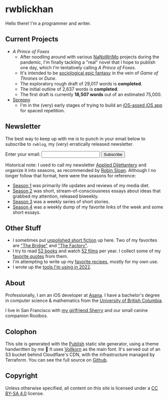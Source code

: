 # rwblickhan

Hello there! I'm a programmer and writer.

## Current Projects

* *A Prince of Foxes*
    - After noodling around with various [NaNoWriMo](https://nanowrimo.org) projects during the pandemic, I'm finally tackling a "real" novel that I hope to publish one day, which I'm tentatively calling *A Prince of Foxes*.
    - It's intended to be [sociological epic fantasy](https://blogs.scientificamerican.com/observations/the-real-reason-fans-hate-the-last-season-of-game-of-thrones/) in the vein of *Game of Thrones* or *Dune*.
    - The exploratory rough draft of 29,017 words is **completed**.
    - The initial outline of 2,637 words is **completed**.
    - The first draft is currently **18,507 words** out of an estimated 75,000.
* [Spreppy](https://github.com/rwblickhan/Spreppy)
    - I'm in the (very) early stages of trying to build an [iOS-assed iOS app](https://daringfireball.net/linked/2020/03/20/mac-assed-mac-apps) for spaced repetition.

## Newsletter

The best way to keep up with me is to punch in your email below to subscribe to `rwblog`, my (very) erratically released newsletter.

<div class="popout">
    <form
      action="https://buttondown.email/api/emails/embed-subscribe/rwblickhan"
      method="post"
      target="popupwindow"
      onsubmit="window.open('https://buttondown.email/rwblickhan', 'popupwindow')"
      class="embeddable-buttondown-form"
    >
      <label for="bd-email">Enter your email:</label>
      <input type="email" name="email" id="bd-email" />
      <input type="submit" value="Subscribe" />
    </form>
</div>

Historical note: I used to call my newsletter [Applied Dilettantery](https://buttondown.email/rwblickhan) and organize it into seasons, as recommended by [Robin Sloan](https://www.robinsloan.com). Although I no longer follow that format, here were the seasons for reference:

* [Season 1](https://buttondown.email/rwblickhan/archive/soma-or-moving-to-san-francisco-and-living-to-tell/) was primarily life updates and reviews of my media diet.
* [Season 2](https://buttondown.email/rwblickhan/archive/misplaced-institutional-incentives-ad-s2e1/) was short, stream-of-consciousness essays about ideas that grabbed my attention, released biweekly.
* [Season 3](https://buttondown.email/rwblickhan/archive/the-house-part-i-s3e1/) was a weekly series of short stories.
* [Season 4](https://buttondown.email/rwblickhan/archive/whats-new-rooby-doo-applied-dilettantery-s4e1/) was a weekly dump of my favorite links of the week and some short essays.

## Other Stuff

* I sometimes put [unpolished short fiction](/stories) up here. Two of my favorites are ["The Bridge"](/stories/thebridge) and ["The Factory"](/stories/thefactory).
* I try to read [52 books](/52books) and watch [52 films](/52films) per year. I collect some of my [favorite quotes](quotes) from them.
* I'm attempting to write up my [favorite recipes](/recipes), mostly for my own use.
* I wrote up the [tools I'm using in 2022](/tools/2022).

## About

Professionally, I am an iOS developer at [Asana](https://asana.com/).
I have a bachelor's degree in computer science & mathematics from the [University of British Columbia](https://www.ubc.ca/).

I live in San Francisco with [my girlfriend Sherry](http://sherryyuan.me) and our small canine companion Rooibos.

## Colophon

This site is generated with the [Publish](https://github.com/JohnSundell/Publish) static site generator, using a theme handwritten by me 🙂 It uses [Vollkorn](http://vollkorn-typeface.com) as the main font.
It's served out of an S3 bucket behind Cloudflare's CDN, with the infrastructure managed by Terraform.
You can see the full source on [Github](https://github.com/rwblickhan/rwblickhan.org).

## Copyright

Unless otherwise specified, all content on this site is licensed under a [CC BY-SA 4.0](https://creativecommons.org/licenses/by-sa/4.0/) license.
